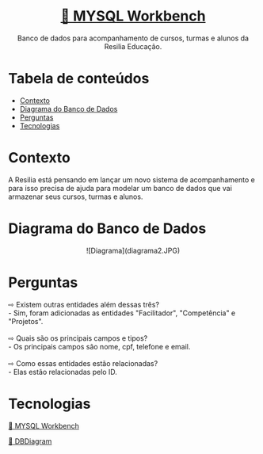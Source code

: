 <h1 align="center"><a href="https://www.mysql.com/products/workbench/"> 🔗 MYSQL Workbench </a></h1>
<p align="center">Banco de dados para acompanhamento de cursos, turmas e alunos da Resilia Educação.</p>

# Tabela de conteúdos

<!--ts-->

- [Contexto](#contexto)
- [Diagrama do Banco de Dados](#diagrama-do-banco-de-dados)
- [Perguntas](#perguntas)
- [Tecnologias](#tecnologias)
<!--te-->

# Contexto

<p> A Resilia está pensando em lançar um novo sistema de
acompanhamento e para isso precisa de ajuda para modelar um
banco de dados que vai armazenar seus cursos, turmas e alunos.</p>

# Diagrama do Banco de Dados

<p align="center">
![Diagrama](diagrama2.JPG)
</p>

# Perguntas

<p> 
⇨ Existem outras entidades além dessas três? <br>
      - Sim, foram adicionadas as entidades "Facilitador", "Competência" e "Projetos". <br>
  <br>
⇨ Quais são os principais campos e tipos? <br>
      - Os principais campos são nome, cpf, telefone e email. <br>
  <br>
⇨ Como essas entidades estão relacionadas? <br>
      - Elas estão relacionadas pelo ID.
</p>

# Tecnologias

<p><a href="https://www.mysql.com/products/workbench/"> 🔗 MYSQL Workbench </a></p>
<p><a href="https://dbdiagram.io/"> 🔗 DBDiagram </a></p>


